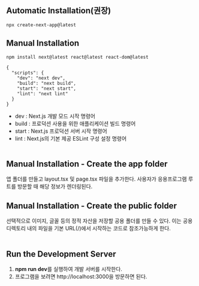 ## Automatic Installation(권장)

```
npx create-next-app@latest
```

## Manual Installation

```
npm install next@latest react@latest react-dom@latest
```
```json: package.json
{
  "scripts": {
    "dev": "next dev",
    "build": "next build",
    "start": "next start",
    "lint": "next lint"
  }
}
```
* dev : Next.js 개발 모드 시작 명령어
* build : 프로덕션 사용을 위한 애플리케이션 빌드 명령어
* start : Next.js 프로덕션 서버 시작 명령어
* lint : Next.js의 기본 제공 ESLint 구성 설정 명령어 <br/><br/>
## Manual Installation - Create the app folder
앱 폴더를 만들고 layout.tsx 및 page.tsx 파일을 추가한다. 사용자가 응용프로그램 루트를 방문할 때 해당 정보가 렌더링된다. <br/>
## Manual Installation - Create the public folder
선택적으로 이미지, 글꼴 등의 정적 자산을 저장할 공용 폴더를 만들 수 있다. 이는 공용 디렉토리 내의 파일을 기본 URL(/)에서 시작하는 코드로 참조가능하게 한다. <br/><br/>
## Run the Development Server
1. **npm run dev**를 실행하여 개발 서버를 시작한다.
2. 프로그램을 보려면 http://localhost:3000을 방문하면 된다.

